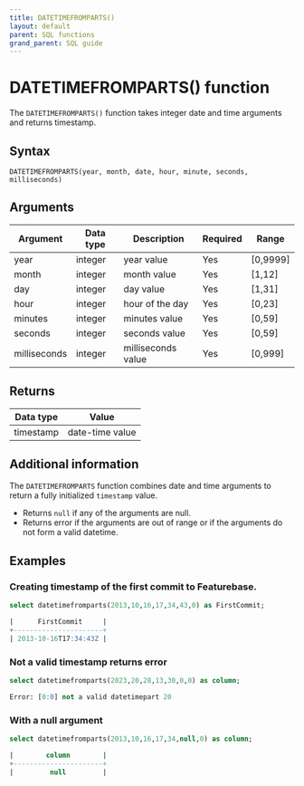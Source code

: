 ```yaml
---
title: DATETIMEFROMPARTS()
layout: default
parent: SQL functions
grand_parent: SQL guide
---
```


# DATETIMEFROMPARTS() function

The `DATETIMEFROMPARTS()` function takes integer date and time arguments and returns timestamp.

## Syntax

```
DATETIMEFROMPARTS(year, month, date, hour, minute, seconds, milliseconds)
```

## Arguments

| Argument | Data type | Description | Required | Range |
|---|---|---|---|---|
| year | integer | year value | Yes | [0,9999] |
| month | integer | month value | Yes | [1,12] |
| day | integer | day value | Yes | [1,31] |
| hour | integer | hour of the day | Yes | [0,23] |
| minutes | integer | minutes value | Yes | [0,59] |
| seconds | integer | seconds value  | Yes | [0,59] |
| milliseconds | integer | milliseconds value | Yes | [0,999] |

## Returns

| Data type | Value                                                       |
|---|---|
| timestamp | date-time value |

## Additional information

The `DATETIMEFROMPARTS` function combines date and time arguments to return a fully initialized `timestamp` value. 
- Returns `null` if any of the arguments are null.
- Returns error if the arguments are out of range or if the arguments do not form a valid datetime. 

## Examples

### Creating timestamp of the first commit to Featurebase.

```sql
select datetimefromparts(2013,10,16,17,34,43,0) as FirstCommit;

|      FirstCommit     |
+----------------------+
| 2013-10-16T17:34:43Z |

```

### Not a valid timestamp returns error

```sql
select datetimefromparts(2023,20,28,13,30,0,0) as column;

Error: [0:0] not a valid datetimepart 20
```

### With a null argument

```sql
select datetimefromparts(2013,10,16,17,34,null,0) as column;

|        column        |
+----------------------+
|         null         |

```

